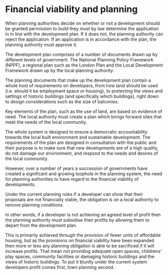 # Financial viability and planning

When planning authorities decide on whether or not a development should be granted permission to build they must by law determine the application in in line with the development plan. If it does not, the planning authority can reject the application. If an application is in accordance with the plan, the planning authority must approve it.  

The development plan comprises of a number of documents drawn up by different levels of government. The National Planning Policy Framework (NPPF), a regional plan such as the London Plan and the Local Development Framework drawn up by the local planning authority. 

The planning documents that make up the development plan contain a whole host of requirements on developers, from how land should be used (i.e. should it be employment space or housing), to protecting the views and settings of historic buildings (and specifically which buildings), right down to design considerations such as the size of balconies. 

Key elements of the plan, such as the use of land, are based on evidence of need. The local authority must create a plan which brings forward sites that meet the needs of the local community. 

The whole system is designed to ensure a democratic accountability towards the local built environment and sustainable development. The requirements of the plan are designed in consultation with the public and their purpose is to make sure that new developments are of a high quality, do not damage our environment, and respond to the needs and desires of the local community.

However, over a number of years a succession of governments have created a significant and growing loophole in the planning system, the need for planning authorities to have regard to the financial viability of developments.

Under the current planning rules if a developer can show that their proposals are not financially viable, the obligation is on a local authority to remove planning conditions.

In other words, if a developer is not achieving an agreed level of profit then the planning authority must subsidise their profits by allowing them to depart from the development plan.

This is primarily achieved through the provision of fewer units of affordable housing, but as the provisions on financial viability have been expanded then more or less any planning obligation is able to be sacrificed if it will increase profits. That mean not providing adequate open spaces, childrens’ play spaces, community facilities or damaging historic buildings and the views of historic buildings. To put it bluntly under the current system developers profit comes first, town planning second.

